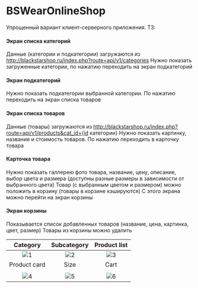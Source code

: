 # BSWearOnlineShop
Упрощенный вариант клиент-серверного приложения. 
ТЗ:
#### Экран списка категорий
Данные (категории и подкатегории) загружаются из http://blackstarshop.ru/index.php?route=api/v1/categories
Нужно показать загруженные категории, по нажатию переходить на экран подкатегорий
#### Экран подкатегорий
Нужно показать подкатегории выбранной категории. По нажатию переходить на экран списка товаров
#### Экран списка товаров
Данные (товары) загружаются из http://blackstarshop.ru/index.php?route=api/v1/products&cat_id={id категории}
Нужно показать картинку, название и стоимость товаров. По нажатию переходить в карточку товара
#### Карточка товара
Нужно показать галлерею фото товара, название, цену, описание, выбор цвета и размера (доступны разные размеры в зависимости от выбранного цвета)
Товар (с выбранным цветом и размером) можно положить в корзину (товары в корзине кэшируются) С этого экрана можно перейти на экран корзины
#### Экран корзины
Показывается список добавленных товаров (название, цена, картинка, цвет, размер) Товары из корзины можно удалить

| Category             |  Subcategory          | Product list          |
:-------------------------:|:-------------------------:|:-------------------------:
![1](https://user-images.githubusercontent.com/73439070/109568597-31263e00-7af8-11eb-899c-2cd15cb8f320.png) | ![2](https://user-images.githubusercontent.com/73439070/109568622-3b483c80-7af8-11eb-8154-0bc3e416181b.png) | ![3](https://user-images.githubusercontent.com/73439070/109568641-426f4a80-7af8-11eb-8b86-007a0ccf249e.png)
| Product card             |  Size          | Cart          |
|                                                                   |
![4](https://user-images.githubusercontent.com/73439070/109568748-6763bd80-7af8-11eb-8098-4b79ead8af66.png) | ![5](https://user-images.githubusercontent.com/73439070/109706193-b3bb0600-7ba9-11eb-8d62-4f076452caff.png) | ![6](https://user-images.githubusercontent.com/73439070/109568819-819d9b80-7af8-11eb-828a-ae640f6c401a.png)




